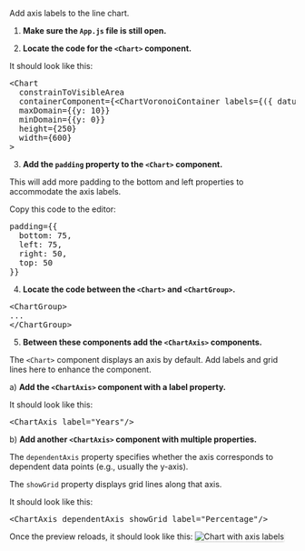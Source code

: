 Add axis labels to the line chart.

1) <strong>Make sure the `App.js` file is still open.</strong>

2) <strong>Locate the code for the `<Chart>` component.</strong>

It should look like this:

<pre class="file">
&lt;Chart
  constrainToVisibleArea
  containerComponent={&lt;ChartVoronoiContainer labels={({ datum }) =&gt; `${datum.name}: ${datum.y}`} /&gt;}
  maxDomain={{y: 10}}
  minDomain={{y: 0}}
  height={250}
  width={600}
&gt;
</pre>

3) <strong>Add the `padding` property to the `<Chart>` component.</strong>

This will add more padding to the bottom and left properties to accommodate the axis labels.

Copy this code to the editor:

<pre class="file" data-target="clipboard">
padding={{
  bottom: 75,
  left: 75,
  right: 50,
  top: 50
}}
</pre>

4) <strong>Locate the code between the `<Chart>` and `<ChartGroup>`.</strong>

<pre class="file">
&lt;ChartGroup&gt;
...
&lt;/ChartGroup&gt;
</pre>

5) <strong>Between these components add the `<ChartAxis>` components.</strong>

The `<Chart>` component displays an axis by default. Add labels and grid lines here to enhance the component.

a) <strong>Add the `<ChartAxis>` component with a label property.</strong>

It should look like this:

<pre class="file" data-target="clipboard">
&lt;ChartAxis label=&quot;Years&quot;/&gt;
</pre>

b) <strong>Add another `<ChartAxis>` component with multiple properties.</strong>

The `dependentAxis` property specifies whether the axis corresponds to dependent data points (e.g., usually the y-axis).

The `showGrid` property displays grid lines along that axis.

It should look like this:

<pre class="file" data-target="clipboard">
&lt;ChartAxis dependentAxis showGrid label=&quot;Percentage&quot;/&gt;
</pre>

Once the preview reloads, it should look like this:
<img src="line-chart/assets/axis.png" alt="Chart with axis labels" style="box-shadow: rgba(3, 3, 3, 0.2) 0px 1.25px 2.5px 0px;" />

